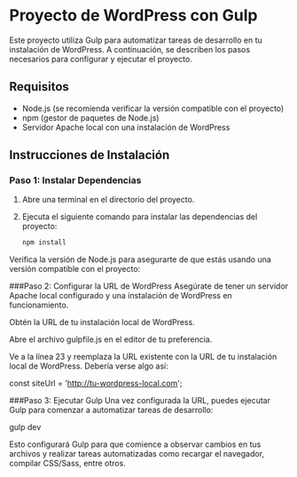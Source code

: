 # Proyecto de WordPress con Gulp

Este proyecto utiliza Gulp para automatizar tareas de desarrollo en tu instalación de WordPress. A continuación, se describen los pasos necesarios para configurar y ejecutar el proyecto.

## Requisitos

- Node.js (se recomienda verificar la versión compatible con el proyecto)
- npm (gestor de paquetes de Node.js)
- Servidor Apache local con una instalación de WordPress

## Instrucciones de Instalación

### Paso 1: Instalar Dependencias

1. Abre una terminal en el directorio del proyecto.
2. Ejecuta el siguiente comando para instalar las dependencias del proyecto:

   ```sh
   npm install

Verifica la versión de Node.js para asegurarte de que estás usando una versión compatible con el proyecto:


###Paso 2: Configurar la URL de WordPress
Asegúrate de tener un servidor Apache local configurado y una instalación de WordPress en funcionamiento.

Obtén la URL de tu instalación local de WordPress.

Abre el archivo gulpfile.js en el editor de tu preferencia.

Ve a la línea 23 y reemplaza la URL existente con la URL de tu instalación local de WordPress. Debería verse algo así:
   
   const siteUrl = 'http://tu-wordpress-local.com';

###Paso 3: Ejecutar Gulp
 Una vez configurada la URL, puedes ejecutar Gulp para comenzar a automatizar tareas de desarrollo:


gulp dev


Esto configurará Gulp para que comience a observar cambios en tus archivos y realizar tareas automatizadas como recargar el navegador, compilar CSS/Sass, entre otros.

